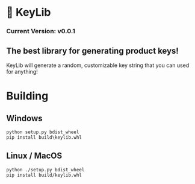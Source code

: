 # 🔑 KeyLib
### Current Version: v0.0.1
## The best library for generating product keys!

KeyLib will generate a random, customizable key string that you can used for anything!

# Building

## Windows
```
python setup.py bdist_wheel
pip install build\keylib.whl
```
## Linux / MacOS
```
python ./setup.py bdist_wheel
pip install build/keylib.whl
```
